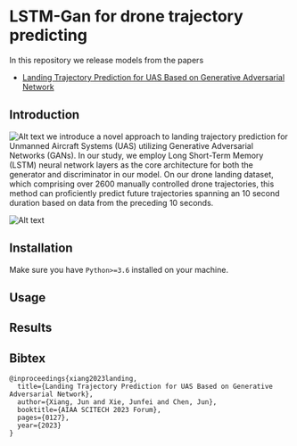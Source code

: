 # LSTM-Gan for drone trajectory predicting

In this repository we release models from the papers

- [Landing Trajectory Prediction for UAS Based on Generative Adversarial Network](https://arc.aiaa.org/doi/abs/10.2514/6.2023-0127)


## Introduction
![Alt text](https://github.com/Xiaoshan-jun/sganATG/blob/main/paper/figure/training%20process.png)
we introduce a novel approach to landing trajectory prediction for Unmanned Aircraft Systems (UAS) utilizing Generative Adversarial Networks (GANs). In our study, we employ Long Short-Term Memory (LSTM) neural network layers as the core architecture for both the generator and discriminator in our model.
On our drone landing dataset, which comprising over 2600 manually controlled drone trajectories, this method can proficiently predict future trajectories spanning an 10 second duration based on data from the preceding 10 seconds.

![Alt text](https://github.com/Xiaoshan-jun/sganATG/blob/main/paper/figure/GANreal.png)


## Installation

Make sure you have `Python>=3.6` installed on your machine.



## Usage



## Results







## Bibtex

```
@inproceedings{xiang2023landing,
  title={Landing Trajectory Prediction for UAS Based on Generative Adversarial Network},
  author={Xiang, Jun and Xie, Junfei and Chen, Jun},
  booktitle={AIAA SCITECH 2023 Forum},
  pages={0127},
  year={2023}
}

```




